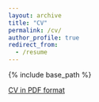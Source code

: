 ```yaml
---
layout: archive
title: "CV"
permalink: /cv/
author_profile: true
redirect_from:
  - /resume
---
```


{% include base_path %}

[CV in PDF format](./../files/MorokotSakal-CV202305.pdf)
